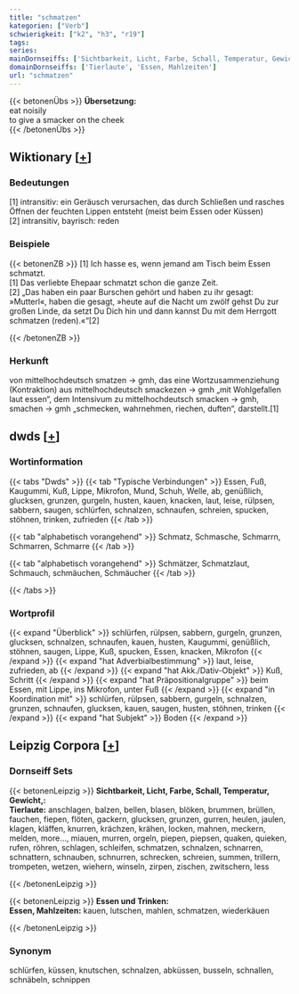 ```yaml
---
title: "schmatzen"
kategorien: ["Verb"]
schwierigkeit: ["k2", "h3", "r19"]
tags:
series:
mainDornseiffs: ['Sichtbarkeit, Licht, Farbe, Schall, Temperatur, Gewicht,', 'Essen und Trinken']
domainDornseiffs: ['Tierlaute', 'Essen, Mahlzeiten']
url: "schmatzen"
---
```


{{< betonenÜbs >}}
**Übersetzung:**  
eat noisily  
to give a smacker on the cheek  
{{< /betonenÜbs >}}

## Wiktionary [[+](https://de.wiktionary.org/wiki/schmatzen)]

### Bedeutungen
[1] intransitiv: ein Geräusch verursachen, das durch Schließen und rasches Öffnen der feuchten Lippen entsteht (meist beim Essen oder Küssen)  
[2] intransitiv, bayrisch: reden  

### Beispiele
{{< betonenZB >}}
[1] Ich hasse es, wenn jemand am Tisch beim Essen schmatzt.  
[1] Das verliebte Ehepaar schmatzt schon die ganze Zeit.  
[2] „Das haben ein paar Burschen gehört und haben zu ihr gesagt: »Mutterl«, haben die gesagt, »heute auf die Nacht um zwölf gehst Du zur großen Linde, da setzt Du Dich hin und dann kannst Du mit dem Herrgott schmatzen (reden).«“[2]  

{{< /betonenZB >}}
### Herkunft
von mittelhochdeutsch smatzen → gmh, das eine Wortzusammenziehung (Kontraktion) aus mittelhochdeutsch smackezen → gmh „mit Wohlgefallen laut essen“, dem Intensivum zu mittelhochdeutsch smacken → gmh, smachen → gmh „schmecken, wahrnehmen, riechen, duften“, darstellt.[1]  



## dwds [[+](https://www.dwds.de/wb/schmatzen)]

### Wortinformation
{{< tabs "Dwds" >}}
{{< tab "Typische Verbindungen" >}}
Essen, Fuß, Kaugummi, Kuß, Lippe, Mikrofon, Mund, Schuh, Welle, ab, genüßlich, glucksen, grunzen, gurgeln, husten, kauen, knacken, laut, leise, rülpsen, sabbern, saugen, schlürfen, schnalzen, schnaufen, schreien, spucken, stöhnen, trinken, zufrieden
{{< /tab >}}

{{< tab "alphabetisch vorangehend" >}}
Schmatz, Schmasche, Schmarrn, Schmarren, Schmarre
{{< /tab >}}

{{< tab "alphabetisch vorangehend" >}}
Schmätzer, Schmatzlaut, Schmauch, schmäuchen, Schmäucher
{{< /tab >}}

{{< /tabs >}}

### Wortprofil
{{< expand "Überblick" >}} schlürfen, rülpsen, sabbern, gurgeln, grunzen, glucksen, schnalzen, schnaufen, kauen, husten, Kaugummi, genüßlich, stöhnen, saugen, Lippe, Kuß, spucken, Essen, knacken, Mikrofon {{< /expand >}}
{{< expand "hat Adverbialbestimmung" >}} laut, leise, zufrieden, ab {{< /expand >}}
{{< expand "hat Akk./Dativ-Objekt" >}} Kuß, Schritt {{< /expand >}}
{{< expand "hat Präpositionalgruppe" >}} beim Essen, mit Lippe, ins Mikrofon, unter Fuß {{< /expand >}}
{{< expand "in Koordination mit" >}} schlürfen, rülpsen, sabbern, gurgeln, schnalzen, grunzen, schnaufen, glucksen, kauen, saugen, husten, stöhnen, trinken {{< /expand >}}
{{< expand "hat Subjekt" >}} Boden {{< /expand >}}

## Leipzig Corpora [[+](https://corpora.uni-leipzig.de/en/res?word=schmatzen&corpusId=deu_newscrawl-public_2018)]

### Dornseiff Sets
{{< betonenLeipzig >}}
**Sichtbarkeit, Licht, Farbe, Schall, Temperatur, Gewicht,:**  
**Tierlaute:** anschlagen, balzen, bellen, blasen, blöken, brummen, brüllen, fauchen, fiepen, flöten, gackern, glucksen, grunzen, gurren, heulen, jaulen, klagen, kläffen, knurren, krächzen, krähen, locken, mahnen, meckern, melden, more..., miauen, murren, orgeln, piepen, piepsen, quaken, quieken, rufen, röhren, schlagen, schleifen, schmatzen, schnalzen, schnarren, schnattern, schnauben, schnurren, schrecken, schreien, summen, trillern, trompeten, wetzen, wiehern, winseln, zirpen, zischen, zwitschern, less  

{{< /betonenLeipzig >}}


{{< betonenLeipzig >}}
**Essen und Trinken:**  
**Essen, Mahlzeiten:** kauen, lutschen, mahlen, schmatzen, wiederkäuen  

{{< /betonenLeipzig >}}

### Synonym
schlürfen, küssen, knutschen, schnalzen, abküssen, busseln, schnallen, schnäbeln, schnippen


